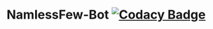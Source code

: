 # NamlessFew-Bot [![Codacy Badge](https://app.codacy.com/project/badge/Grade/4164faad07234e55adb81b2aee86dfa7)](https://www.codacy.com/gh/Alec-Fox/NamlessFew-Bot/dashboard?utm_source=github.com&amp;utm_medium=referral&amp;utm_content=Alec-Fox/NamlessFew-Bot&amp;utm_campaign=Badge_Grade)
 
